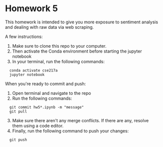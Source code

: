 # Homework 5

This homework is intended to give you more exposure to sentiment analysis and dealing with raw data via web scraping.

A few instructions:

1. Make sure to clone this repo to your computer.
2. Then activate the Conda environment before starting the jupyter notebook
3. In your terminal, run the following commands:

```console
  conda activate cse217a
  jupyter notebook
```

When you're ready to commit and push:

1. Open terminal and navigate to the repo
2. Run the following commands:

```console
  git commit hw5*.ipynb -m "message"
  git pull
```

3. Make sure there aren't any merge conflicts. If there are any, resolve them using a code editor.
4. Finally, run the following command to push your changes:

```console
  git push
```
